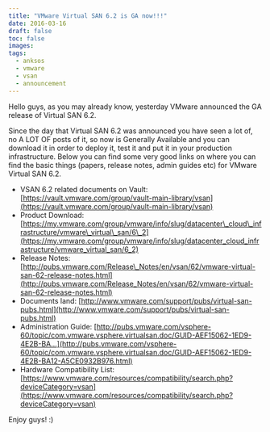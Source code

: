 ```yaml
---
title: "VMware Virtual SAN 6.2 is GA now!!!"
date: 2016-03-16
draft: false
toc: false
images:
tags:
  - anksos
  - vmware
  - vsan
  - announcement
---
```


Hello guys, as you may already know, yesterday VMware announced the GA release of Virtual SAN 6.2.

Since the day that Virtual SAN 6.2 was announced you have seen a lot of, no A LOT OF posts of it, so now is Generally Available and you can download it in order to deploy it, test it and put it in your production infrastructure. Below you can find some very good links on where you can find the basic things (papers, release notes, admin guides etc) for VMware Virtual SAN 6.2.

- VSAN 6.2 related documents on Vault: [https://vault.vmware.com/group/vault-main-library/vsan](https://vault.vmware.com/group/vault-main-library/vsan) 
- Product Download: [https://my.vmware.com/group/vmware/info/slug/datacenter\_cloud\_infrastructure/vmware\_virtual\_san/6\_2](https://my.vmware.com/group/vmware/info/slug/datacenter_cloud_infrastructure/vmware_virtual_san/6_2)
- Release Notes: [http://pubs.vmware.com/Release\_Notes/en/vsan/62/vmware-virtual-san-62-release-notes.html](http://pubs.vmware.com/Release_Notes/en/vsan/62/vmware-virtual-san-62-release-notes.html)
- Documents land: [http://www.vmware.com/support/pubs/virtual-san-pubs.html](http://www.vmware.com/support/pubs/virtual-san-pubs.html)
- Administration Guide: [http://pubs.vmware.com/vsphere-60/topic/com.vmware.vsphere.virtualsan.doc/GUID-AEF15062-1ED9-4E2B-BA...](http://pubs.vmware.com/vsphere-60/topic/com.vmware.vsphere.virtualsan.doc/GUID-AEF15062-1ED9-4E2B-BA12-A5CE0932B976.html)
- Hardware Compatibility List: [https://www.vmware.com/resources/compatibility/search.php?deviceCategory=vsan](https://www.vmware.com/resources/compatibility/search.php?deviceCategory=vsan)

Enjoy guys! :)
